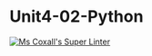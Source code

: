 # Unit4-02-Python
[![Ms Coxall's Super Linter](https://github.com/Miles410/Unit4-02-Python/workflows/Mr%20Coxall's%20Super%20Linter/badge.svg)](https://github.com/Miles410/Unit4-02-Python/actions/)

